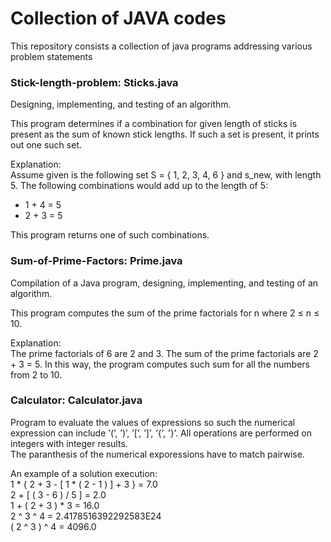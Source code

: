 # Collection of JAVA codes
This repository consists a collection of java programs addressing various problem statements

### Stick-length-problem: Sticks.java ###
Designing, implementing, and testing of an algorithm.</br>
 
This program determines if a combination for given length of sticks is present as the sum of known stick lengths. If such a set is present, it prints out one such set. </br>

Explanation:</br>
Assume given is the following set S = { 1, 2, 3, 4, 6 } and s_new, with length 5. The following combinations would add up to the length of 5:
- 1 + 4 = 5
- 2 + 3 = 5

This program returns one of such combinations.

### Sum-of-Prime-Factors: Prime.java ###

Compilation of a Java program, designing, implementing, and testing of an algorithm.</br>

This program computes the sum of the prime factorials for n where 2 ≤ n ≤ 10.</br>

Explanation: </br>
The prime factorials of 6 are 2 and 3. The sum of the prime factorials are 2 + 3 = 5. In this way, the program computes such sum for all the numbers from 2 to 10.

### Calculator: Calculator.java ###

Program to evaluate the values of expressions so such the numerical expression can include ’(’, ’)’, ’[’, ’]’, ’{’, ’}’. All operations are performed on integers with integer results.</br>
The paranthesis of the numerical exporessions have to match pairwise.</br>

An example of a solution execution:</br>
1 * { 2 + 3 - [ 1 * ( 2 - 1 ) ] + 3 }  =  7.0</br>
2 + [ ( 3 - 6 ) / 5 ]  =  2.0</br>
1 + ( 2 + 3 ) * 3  =  16.0</br>
2 ^ 3 ^ 4  =  2.4178516392292583E24</br>
( 2 ^ 3 ) ^ 4  =  4096.0</br>
